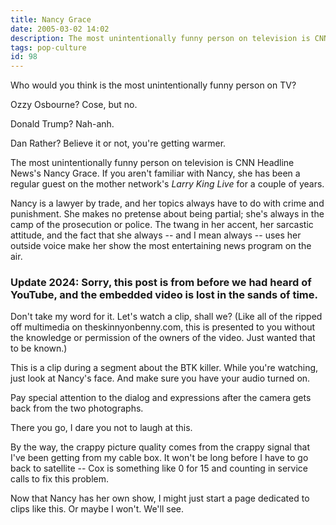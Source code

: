 ```yaml
---
title: Nancy Grace
date: 2005-03-02 14:02
description: The most unintentionally funny person on television is CNN Headline News's Nancy Grace.  If you aren't familiar with Nancy, she has been a regular guest on the mother network's Larry King Live for a couple of years.
tags: pop-culture
id: 98
---
```

Who would you think is the most unintentionally funny person on TV?

Ozzy Osbourne?  Cose, but no.

Donald Trump?  Nah-anh.

Dan Rather?  Believe it or not, you're getting warmer.

The most unintentionally funny person on television is CNN Headline News's Nancy Grace.  If you aren't familiar with Nancy, she has been a regular guest on the mother network's *Larry King Live* for a couple of years.

Nancy is a lawyer by trade, and her topics always have to do with crime and punishment.  She makes no pretense about being partial; she's always in the camp of the prosecution or police.  The twang in her accent, her sarcastic attitude, and the fact that she always -- and I mean always -- uses her outside voice make her show the most entertaining news program on the air.

<h3>Update 2024:  Sorry, this post is from before we had heard of YouTube, and the embedded video is lost in the sands of time.</h3>

Don't take my word for it.  Let's watch a clip, shall we?  (Like all of the ripped off multimedia on theskinnyonbenny.com, this is presented to you without the knowledge or permission of the owners of the video.  Just wanted that to be known.)  

This is a clip during a segment about the BTK killer.  While you're watching, just look at Nancy's face.  And make sure you have your audio turned on.  

Pay special attention to the dialog and expressions after the camera gets back from the two photographs.

There you go, I dare you not to laugh at this.

By the way, the crappy picture quality comes from the crappy signal that I've been getting from my cable box.  It won't be long before I have to go back to satellite -- Cox is something like 0 for 15 and counting in service calls to fix this problem.

Now that Nancy has her own show, I might just start a page dedicated to clips like this.  Or maybe I won't.  We'll see.
